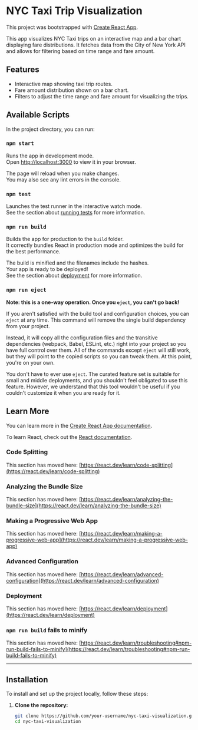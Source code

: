 # NYC Taxi Trip Visualization

This project was bootstrapped with [Create React App](https://github.com/facebook/create-react-app).

This app visualizes NYC Taxi trips on an interactive map and a bar chart displaying fare distributions. It fetches data from the City of New York API and allows for filtering based on time range and fare amount.

## Features
- Interactive map showing taxi trip routes.
- Fare amount distribution shown on a bar chart.
- Filters to adjust the time range and fare amount for visualizing the trips.

## Available Scripts

In the project directory, you can run:

### `npm start`

Runs the app in development mode.  
Open [http://localhost:3000](http://localhost:3000) to view it in your browser.

The page will reload when you make changes.  
You may also see any lint errors in the console.

### `npm test`

Launches the test runner in the interactive watch mode.  
See the section about [running tests](https://react.dev/learn/testing) for more information.

### `npm run build`

Builds the app for production to the `build` folder.  
It correctly bundles React in production mode and optimizes the build for the best performance.

The build is minified and the filenames include the hashes.  
Your app is ready to be deployed!  
See the section about [deployment](https://react.dev/learn/deployment) for more information.

### `npm run eject`

**Note: this is a one-way operation. Once you `eject`, you can't go back!**

If you aren't satisfied with the build tool and configuration choices, you can `eject` at any time. This command will remove the single build dependency from your project.

Instead, it will copy all the configuration files and the transitive dependencies (webpack, Babel, ESLint, etc.) right into your project so you have full control over them. All of the commands except `eject` will still work, but they will point to the copied scripts so you can tweak them. At this point, you're on your own.

You don't have to ever use `eject`. The curated feature set is suitable for small and middle deployments, and you shouldn't feel obligated to use this feature. However, we understand that this tool wouldn't be useful if you couldn't customize it when you are ready for it.

## Learn More

You can learn more in the [Create React App documentation](https://react.dev/learn/installation).

To learn React, check out the [React documentation](https://reactjs.org/docs/getting-started.html).

### Code Splitting

This section has moved here: [https://react.dev/learn/code-splitting](https://react.dev/learn/code-splitting)

### Analyzing the Bundle Size

This section has moved here: [https://react.dev/learn/analyzing-the-bundle-size](https://react.dev/learn/analyzing-the-bundle-size)

### Making a Progressive Web App

This section has moved here: [https://react.dev/learn/making-a-progressive-web-app](https://react.dev/learn/making-a-progressive-web-app)

### Advanced Configuration

This section has moved here: [https://react.dev/learn/advanced-configuration](https://react.dev/learn/advanced-configuration)

### Deployment

This section has moved here: [https://react.dev/learn/deployment](https://react.dev/learn/deployment)

### `npm run build` fails to minify

This section has moved here: [https://react.dev/learn/troubleshooting#npm-run-build-fails-to-minify](https://react.dev/learn/troubleshooting#npm-run-build-fails-to-minify)

---

## Installation

To install and set up the project locally, follow these steps:

1. **Clone the repository:**

   ```bash
   git clone https://github.com/your-username/nyc-taxi-visualization.git
   cd nyc-taxi-visualization
